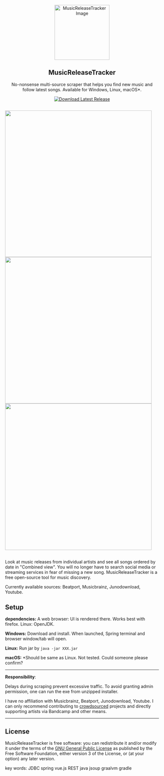<p align="center">
  <img src="https://github.com/BLCK-B/MusicReleaseTracker/assets/123077751/f432e824-6772-401e-8419-90da707887f4" width="180px" alt="MusicReleaseTracker Image">
</p>

<h2 align="center">MusicReleaseTracker</h2>

<p align="center">
No-nonsense multi-source scraper that helps you find new music and follow latest songs. Available for Windows, Linux, macOS*.
</p>

<p align="center">
  <a href="https://github.com/BLCK-B/MusicReleaseTracker/releases/latest">
    <img src="https://img.shields.io/github/v/release/BLCK-B/MusicReleaseTracker?label=Download%20Latest%20Release" alt="Download Latest Release">
  </a>
</p>

##

<img src="https://github.com/BLCK-B/MusicReleaseTracker/assets/123077751/82621c39-73fb-43c0-b5b9-eab7313eb417" width="480px"/>
<img src="https://github.com/BLCK-B/MusicReleaseTracker/assets/123077751/3de8e98a-eee8-4eca-baf3-06fa56a9543e" width="480px"/>
<img src="https://github.com/BLCK-B/MusicReleaseTracker/assets/123077751/b9120ff1-e74a-4eae-b702-699fcf2b769d" width="480px"/>

##

Look at music releases from individual artists and see all songs ordered by date in "Combined view".
You will no longer have to search social media or streaming services in fear of missing a new song. MusicReleaseTracker is a free open-source tool for music discovery.

Currently available sources: Beatport, Musicbrainz, Junodownload, Youtube.

Setup
-

**dependencies:** A web browser: UI is rendered there. Works best with firefox. Linux: OpenJDK.

**Windows:** Download and install. When launched, Spring terminal and browser window/tab will open.

**Linux:** Run jar by ```java -jar XXX.jar```

**macOS:** *Should be same as Linux. Not tested. Could someone please confirm?

---

**Responsibility**:

Delays during scraping prevent excessive traffic.
To avoid granting admin permission, one can run the exe from unzipped installer.

I have no affiliation with Musicbrainz, Beatport, Junodownload, Youtube. I can only recommend contributing to [crowdsourced](https://musicbrainz.org/doc/How_to_Contribute) projects and directly supporting artists via Bandcamp and other means.

---

License
-

MusicReleaseTracker is free software: you can redistribute it and/or modify it under the terms of the [GNU General Public License](https://www.gnu.org/licenses/gpl-3.0.html) as published by the Free Software Foundation, either version 3 of the License, or (at your option) any later version.

key words: JDBC spring vue.js REST java jsoup graalvm gradle
